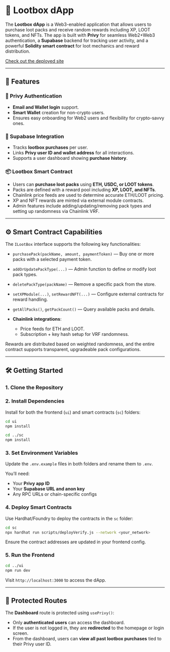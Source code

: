 # 🎁 Lootbox dApp

The **Lootbox dApp** is a Web3-enabled application that allows users to purchase loot packs and receive random rewards including XP, LOOT tokens, and NFTs. The app is built with **Privy** for seamless Web2+Web3 authentication, a **Supabase** backend for tracking user activity, and a powerful **Solidity smart contract** for loot mechanics and reward distribution.

[Check out the deployed site](https://lootbox-ashen.vercel.app/)

---

## 🚀 Features

### 🔐 Privy Authentication

-   **Email and Wallet login** support.
-   **Smart Wallet** creation for non-crypto users.
-   Ensures easy onboarding for Web2 users and flexibility for crypto-savvy ones.

### 🧾 Supabase Integration

-   Tracks **lootbox purchases** per user.
-   Links **Privy user ID and wallet address** for all interactions.
-   Supports a user dashboard showing **purchase history**.

### 📦 Lootbox Smart Contract

-   Users can **purchase loot packs** using **ETH, USDC, or LOOT tokens**.
-   Packs are defined with a reward pool including **XP, LOOT, and NFTs**.
-   Chainlink price feeds are used to determine accurate ETH/LOOT pricing.
-   XP and NFT rewards are minted via external module contracts.
-   Admin features include adding/updating/removing pack types and setting up randomness via Chainlink VRF.

---

## ⚙️ Smart Contract Capabilities

The `ILootBox` interface supports the following key functionalities:

-   `purchasePack(packName, amount, paymentToken)` — Buy one or more packs with a selected payment token.
-   `addOrUpdatePackType(...)` — Admin function to define or modify loot pack types.
-   `deletePackType(packName)` — Remove a specific pack from the store.
-   `setXPModule(...)`, `setRewardNFT(...)` — Configure external contracts for reward handling.
-   `getAllPacks()`, `getPackCount()` — Query available packs and details.
-   **Chainlink integrations**:

    -   Price feeds for ETH and LOOT.
    -   Subscription + key hash setup for VRF randomness.

Rewards are distributed based on weighted randomness, and the entire contract supports transparent, upgradeable pack configurations.

---

## 🛠️ Getting Started

### 1. Clone the Repository

### 2. Install Dependencies

Install for both the frontend (`ui`) and smart contracts (`sc`) folders:

```bash
cd ui
npm install

cd ../sc
npm install
```

### 3. Set Environment Variables

Update the `.env.example` files in both folders and rename them to `.env`.

You’ll need:

-   Your **Privy app ID**
-   Your **Supabase URL and anon key**
-   Any RPC URLs or chain-specific configs

### 4. Deploy Smart Contracts

Use Hardhat/Foundry to deploy the contracts in the `sc` folder:

```bash
cd sc
npx hardhat run scripts/deployVerify.js --network <your_network>
```

Ensure the contract addresses are updated in your frontend config.

### 5. Run the Frontend

```bash
cd ../ui
npm run dev
```

Visit `http://localhost:3000` to access the dApp.

---

## 🔐 Protected Routes

The **Dashboard** route is protected using `usePrivy()`:

-   Only **authenticated users** can access the dashboard.
-   If the user is not logged in, they are **redirected** to the homepage or login screen.
-   From the dashboard, users can **view all past lootbox purchases** tied to their Privy user ID.
